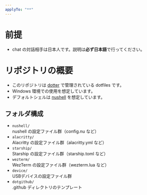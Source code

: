 ```yaml
---
applyTo: "**"
---
```


# 前提

- chat の対話相手は日本人です。説明は**必ず日本語**で行ってください。

# リポジトリの概要

- このリポジトリは [dotter](https://github.com/SuperCuber/dotter) で管理されている dotfiles です。
- Windows 環境での使用を想定しています。
- デフォルトシェルは [nushell](https://www.nushell.sh/) を想定しています。

## フォルダ構成
- `nushell/`  
  nushell の設定ファイル群（config.nu など）
- `alacritty/`  
  Alacritty の設定ファイル群（alacritty.yml など）
- `starship/`  
  Starship の設定ファイル群（starship.toml など）
- `wezterm/`  
  WezTerm の設定ファイル群（wezterm.lua など）
- `device/`  
  USBデバイスの設定ファイル群
- `dotgithub/`  
  .github ディレクトリのテンプレート